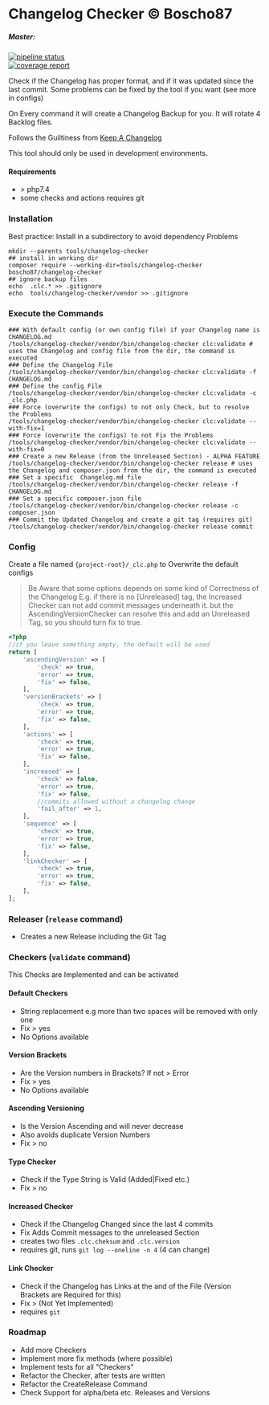 # Changelog Checker &copy; Boscho87

##### Master:
[![pipeline status](https://gitlab.com/itscoding/changelog-checker/badges/master/pipeline.svg)](https://gitlab.com/itscoding/changelog-checker/commits/master)  
[![coverage report](https://gitlab.com/itscoding/changelog-checker/badges/master/coverage.svg)](https://gitlab.com/itscoding/changelog-checker/commits/master)




Check if the Changelog has proper format, and if it was updated since the last commit. Some problems can be fixed by the
tool if you want (see more in configs)

On Every command it will create a Changelog Backup for you. It will rotate 4 Backlog files.

Follows the Guiltiness from [Keep A Changelog](https://keepachangelog.com/en/1.1.0/)

This tool should only be used in development environments.

#### Requirements

- \> php7.4
- some checks and actions requires git

### Installation

Best practice: Install in a subdirectory to avoid dependency Problems

```shell
mkdir --parents tools/changelog-checker
## install in working dir
composer require --working-dir=tools/changelog-checker boscho87/changelog-checker
## ignore backup files
echo  .clc.* >> .gitignore 
echo  tools/changelog-checker/vendor >> .gitignore
```

### Execute the Commands

```shell
### With default config (or own config file) if your Changelog name is CHANGELOG.md
/tools/changelog-checker/vendor/bin/changelog-checker clc:validate # uses the Changelog and config file from the dir, the command is executed
### Define the Changelog File
/tools/changelog-checker/vendor/bin/changelog-checker clc:validate -f CHANGELOG.md
### Define the config File
/tools/changelog-checker/vendor/bin/changelog-checker clc:validate -c _clc.php
### Force (overwrite the configs) to not only Check, but to resolve the Problems
/tools/changelog-checker/vendor/bin/changelog-checker clc:validate --with-fix=1
### Force (overwrite the configs) to not Fix the Problems
/tools/changelog-checker/vendor/bin/changelog-checker clc:validate --with-fix=0
### Create a new Release (from the Unreleased Section) - ALPHA FEATURE
/tools/changelog-checker/vendor/bin/changelog-checker release # uses the Changelog and composer.json from the dir, the command is executed
### Set a specific  Changelog.md file
/tools/changelog-checker/vendor/bin/changelog-checker release -f CHANGELOG.md
### Set a specific composer.json file 
/tools/changelog-checker/vendor/bin/changelog-checker release -c composer.json
### Commit the Updated Changelog and create a git tag (requires git)
/tools/changelog-checker/vendor/bin/changelog-checker release commit
```

### Config

Create a file named `{project-root}/_clc.php` to Overwrite the default configs

> Be Aware that some options depends on some kind of Correctness of the Changelog
E.g. if there is no [Unreleased] tag, the Increased Checker can not add commit messages underneath it.
but the AscendingVersionChecker can resolve this and add an Unreleased Tag, so you should turn fix to true.
```php
<?php
//if you leave something empty, the default will be used
return [
    'ascendingVersion' => [
        'check' => true,
        'error' => true,
        'fix' => false,
    ],
    'versionBrackets' => [
        'check' => true,
        'error' => true,
        'fix' => false,
    ],
    'actions' => [
        'check' => true,
        'error' => true,
        'fix' => false,
    ],
    'increased' => [
        'check' => false,
        'error' => true,
        'fix' => false,
        //commits allowed without a changelog change
        'fail_after' => 1,
    ],
    'sequence' => [
        'check' => true,
        'error' => true,
        'fix' => false,
    ],
    'linkChecker' => [
        'check' => true,
        'error' => true,
        'fix' => false,
    ],
];
```

### Releaser (`release` command)

- Creates a new Release including the Git Tag

### Checkers (`validate` command)

This Checks are Implemented and can be activated

#### Default Checkers
- String replacement e.g more than two spaces will be removed with only one
- Fix > yes
- No Options available
#### Version Brackets

- Are the Version numbers in Brackets? If not > Error
- Fix > yes
- No Options available

#### Ascending Versioning

- Is the Version Ascending and will never decrease
- Also avoids duplicate Version Numbers
- Fix > no

#### Type Checker

- Check if the Type String is Valid (Added|Fixed etc.)
- Fix > no

#### Increased Checker

- Check if the Changelog Changed since the last 4 commits
- Fix Adds Commit messages to the unreleased Section
- creates two files `.clc.cheksum` and `.clc.version`
- requires git, runs `git log --oneline -n 4` (4 can change)

#### Link Checker

- Check if the Changelog has Links at the and of the File (Version Brackets are Required for this)
- Fix > (Not Yet Implemented)
- requires `git`

### Roadmap

- Add more Checkers
- Implement more fix methods (where possible)
- Implement tests for all "Checkers"
- Refactor the Checker, after tests are written
- Refactor the CreateRelease Command
- Check Support for alpha/beta etc. Releases and Versions
